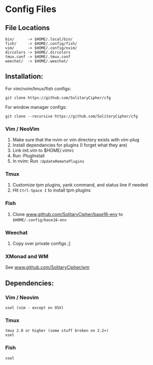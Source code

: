 # Config Files

## File Locations
    bin/      -> $HOME/.local/bin/
    fish/     -> $HOME/.config/fish/
    vim/      -> $HOME/.config/nvim/
    dircolors -> $HOME/.dircolors
    tmux.conf -> $HOME/.tmux.conf
    weechat/  -> $HOME/.weechat/

## Installation:

For vim/nvim/tmux/fish configs:

    git clone https://github.com/SolitaryCipher/cfg

For window manager configs:

    git clone --recursive https://github.com/SolitaryCipher/cfg

### Vim / NeoVim
1. Make sure that the nvim or vim directory exists with vim-plug
2. Install dependancies for plugins (I forget what they are)
3. Link init.vim to $HOME/.vimrc
4. Run :PlugInstall
5. In nvim: Run `:UpdateRemotePlugins`

### Tmux
1. Customize tpm plugins, yank command, and status line if needed
2. Hit `Ctrl-Space I` to install tpm plugins

### Fish
1. Clone www.github.com/SolitaryCipher/base16-env to `$HOME/.config/base16-env`

### Weechat
1. Copy over private configs ;]

### XMonad and WM 
See www.github.com/SolitaryCipher/wm

## Dependencies:

### Vim / Neovim
    xsel (vim - except on OSX)

### Tmux
    tmux 2.0 or higher (some stuff broken on 2.2+)
    xsel 

### Fish
    xsel
    
